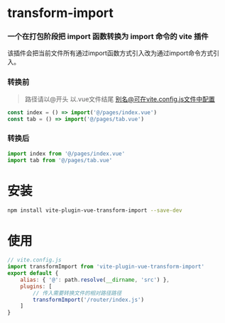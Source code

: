# transform-import

### 一个在打包阶段把 import 函数转换为 import 命令的 vite 插件

该插件会把当前文件所有通过import函数方式引入改为通过import命令方式引入。
### 转换前
> 路径请以@开头 以.vue文件结尾  别名@可在vite.config.js文件中配置

```js
const index = () => import('@/pages/index.vue')
const tab = () => import('@/pages/tab.vue')
```
### 转换后

```js
import index from '@/pages/index.vue'
import tab from '@/pages/tab.vue'
```

# 安装

```sh
npm install vite-plugin-vue-transform-import --save-dev
```

# 使用

```js
// vite.config.js
import transformImport from 'vite-plugin-vue-transform-import'
export default {
    alias: { '@': path.resolve(__dirname, 'src') },
    plugins: [
        // 传入需要转换文件的相对路径路径
        transformImport('/router/index.js')
    ]
}
```
